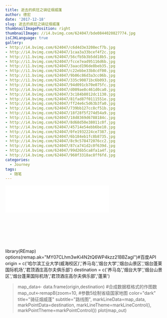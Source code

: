 ```yaml
---
title: 逝去的疯狂之骑征烟威蓬
author: 德宏
date: '2017-12-18'
slug: 逝去的疯狂之骑征烟威蓬
thumbnailImagePosition: right
thumbnailImage: //i4.bvimg.com/624047/bde0844020827774.jpg
isCJKLanguage: true
gallery:
- http://i4.bvimg.com/624047/c6d4d3e3208ecf7b.jpg 
- http://i4.bvimg.com/624047/1caa3a33bcef4f2c.jpg
- http://i1.bvimg.com/624047/56cfb5b3b5dd18b5.jpg
- http://i1.bvimg.com/624047/fcce7ead95116d6b.jpg
- http://i1.bvimg.com/624047/3aacd196de8beb35.jpg
- http://i1.bvimg.com/624047/c22ebbe33b8cdf00.jpg
- http://i1.bvimg.com/624047/9b06c86d3a3cc06b.jpg
- http://i1.bvimg.com/624047/335c90871bc6b093.jpg
- http://i4.bvimg.com/624047/94d091cb70e075fc.jpg
- http://i4.bvimg.com/624047/d009ae8c461d0ca0.jpg 
- http://i4.bvimg.com/624047/3c184b8012dc1130.jpg
- http://i4.bvimg.com/624047/81fad87f0111551e.jpg
- http://i4.bvimg.com/624047/ff24e6c5d63b3fa0.jpg
- http://i4.bvimg.com/624047/739bb127cc8cf51b.jpg
- http://i4.bvimg.com/624047/18f28f5f274d54a9.jpg 
- http://i1.bvimg.com/624047/18d8369d6788184c.jpg
- http://i4.bvimg.com/624047/8d68d50e38011c0f.jpg
- http://i4.bvimg.com/624047/45714e54ebb6be10.jpg
- http://i4.bvimg.com/624047/0fe1932224ce7387.jpg
- http://i4.bvimg.com/624047/6b184eb1fc8b8735.jpg
- http://i4.bvimg.com/624047/8c9c578472076cc2.jpg
- http://i4.bvimg.com/624047/87ca741d2c0f639d.jpg
- http://i4.bvimg.com/624047/99d26b5ca8fa1a4f.jpg
- http://i4.bvimg.com/624047/960f3318ac8ff6fd.jpg
categories:
  - Journey
tags:
  - 随笔
---
```

<iframe frameborder="no" border="0" marginwidth="0" marginheight="0" width=330 height=86 src="//music.163.com/outchain/player?type=2&id=28784401&auto=1&height=66"></iframe>

<iframe frameborder="no" border="0" marginwidth="0" marginheight="0" width=330 height=86 src="//localhost:31233/session/ID_20171218230343_152779.html"></iframe>

>```{r}
library(REmap)
options(remap.ak="MY07CLhm3wKi4N2tQ6WP4kzz21BBZagI")#百度API
origin = c('哈尔滨工业大学(威海校区)','养马岛','烟台大学','烟台山景区','烟台蓬莱国际机场','君顶酒庄高尔夫俱乐部')
destination = c('养马岛','烟台大学','烟台山景区','烟台蓬莱国际机场','君顶酒庄高尔夫俱乐部','蓬莱')

>map_data<- data.frame(origin,destination) #合成数据框格式的作图数
map_out<-remapB(zoom=10, #参数5绘制省级国家地图
color="dark"
title="骑征烟威蓬"
subtitle="路线图",
markLineData=map_data,
markPointData=destination,
markLineTheme=markLineControl(),
markPointTheme=markPointControl())
plot(map_out)
```

